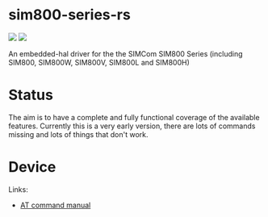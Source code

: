 # sim800-series-rs

[![](https://badgers.space/crates/info/sim800-series)](https://crates.io/crates/sim800-series)
[![](https://badgers.space/github/open-issues/c-h-johnson/sim800-series-rs)](https://github.com/c-h-johnson/sim800-series-rs/issues)

An embedded-hal driver for the the SIMCom SIM800 Series (including SIM800, SIM800W, SIM800V, SIM800L and SIM800H)

# Status

The aim is to have a complete and fully functional coverage of the available
features. Currently this is a very early version, there are lots of commands
missing and lots of things that don't work.

# Device

Links:

- [AT command manual](https://cdn-shop.adafruit.com/datasheets/sim800_series_at_command_manual_v1.01.pdf)
